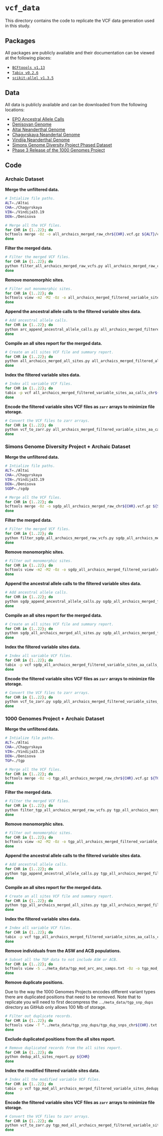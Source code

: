 # `vcf_data`

This directory contains the code to replicate the VCF data generation used in this study.

## Packages

All packages are publicly available and their documentation can be viewed at the following places:

- [`BCFtoools v1.13`](https://samtools.github.io/bcftools/bcftools.html)
- [`Tabix v0.2.6`](http://www.htslib.org/doc/tabix.html)
- [`scikit-allel v1.3.5`](https://scikit-allel.readthedocs.io/en/stable/index.html)

## Data

All data is publicly available and can be downloaded from the following locations:

- [EPO Ancestral Allele Calls](http://ftp.ensembl.org/pub/release-74/fasta/ancestral_alleles/)
- [Denisovan Genome](http://ftp.eva.mpg.de/neandertal/Vindija/VCF/Denisova/)
- [Altai Neanderthal Genome](http://ftp.eva.mpg.de/neandertal/Vindija/VCF/Altai/)
- [Chagyrskaya Neandertal Genome](http://ftp.eva.mpg.de/neandertal/Chagyrskaya/VCF/)
- [Vindija Neanderthal Genome](http://ftp.eva.mpg.de/neandertal/Vindija/VCF/Vindija33.19/)
- [Simons Genome Diversity Project Phased Dataset](https://sharehost.hms.harvard.edu/genetics/reich_lab/sgdp/phased_data2021/)
- [Phase 3 Release of the 1000 Genomes Project](http://ftp.1000genomes.ebi.ac.uk/vol1/ftp/release/20130502/)

## Code

### Archaic Dataset

__Merge the unfiltered data.__

```bash
# Intialize file paths.
ALT=./Altai
CHA=./Chagyrskaya
VIN=./Vindija33.19
DEN=./Denisova

# Merge all the VCF files.
for CHR in {1..22}; do
bcftools merge -Oz -o all_archaics_merged_raw_chr${CHR}.vcf.gz ${ALT}/chr${CHR}_mq25_mapab100.vcf.gz ${CHA}/chr${CHR}.noRB.vcf.gz ${VIN}/chr${CHR}_mq25_mapab100.vcf.gz ${DEN}/chr${CHR}_mq25_mapab100.vcf.gz
done
```

__Filter the merged data.__

```bash
# Filter the merged VCF files.
for CHR in {1..22}; do
python filter_all_archaics_merged_raw_vcfs.py all_archaics_merged_raw_chr${CHR}.vcf.gz ${CHR} | bgzip > all_archaics_merged_filtered_all_sites_no_aa_chr${CHR}.vcf.gz
done
```

__Remove monomorphic sites.__

```bash
# Filter out monomorphic sites.
for CHR in {1..22}; do
bcftools view -m2 -M2 -Oz -o all_archaics_merged_filtered_variable_sites_no_aa_chr${CHR}.vcf.gz all_archaics_merged_filtered_all_sites_no_aa_chr${CHR}.vcf.gz
done
```

__Append the ancestral allele calls to the filtered variable sites data.__

```bash
# Add ancestral allele calls.
for CHR in {1..22}; do
python arc_append_ancestral_allele_calls.py all_archaics_merged_filtered_variable_sites_no_aa_chr${CHR}.vcf.gz ${CHR} | bgzip > all_archaics_merged_filtered_variable_sites_aa_calls_chr${CHR}.vcf.gz
done
```

__Compile an all sites report for the merged data.__

```bash
# Create an all sites VCF file and summary report.
for CHR in {1..22}; do
python all_archaics_merged_all_sites.py all_archaics_merged_filtered_all_sites_no_aa_chr${CHR}.vcf.gz ${CHR} | bgzip > all_archaics_merged_filtered_all_sites_aa_calls_chr${CHR}.vcf.gz
done
```

__Index the filtered variable sites data.__

```bash
# Index all variable VCF files.
for CHR in {1..22}; do
tabix -p vcf all_archaics_merged_filtered_variable_sites_aa_calls_chr${CHR}.vcf.gz
done
```

__Encode the filtered variable sites VCF files as `zarr` arrays to minimize file storage.__

```bash
# Convert the VCF files to zarr arrays.
for CHR in {1..22}; do
python vcf_to_zarr.py all_archaics_merged_filtered_variable_sites_aa_calls_chr${CHR} arc_anc_chr${CHR} ${CHR}
done
```

### Simons Genome Diversity Project + Archaic Dataset

__Merge the unfiltered data.__

```bash
# Intialize file paths.
ALT=./Altai
CHA=./Chagyrskaya
VIN=./Vindija33.19
DEN=./Denisova
SGDP=./sgdp

# Merge all the VCF files.
for CHR in {1..22}; do
bcftools merge -Oz -o sgdp_all_archaics_merged_raw_chr${CHR}.vcf.gz ${SGDP}/sgdp.phased.unfiltered.chr${CHR}.vcf.gz ${ALT}/chr${CHR}_mq25_mapab100.vcf.gz ${CHA}/chr${CHR}.noRB.vcf.gz ${VIN}/chr${CHR}_mq25_mapab100.vcf.gz ${DEN}/chr${CHR}_mq25_mapab100.vcf.gz
done
```

__Filter the merged data.__

```bash
# Filter the merged VCF files.
for CHR in {1..22}; do
python filter_sgdp_all_archaics_merged_raw_vcfs.py sgdp_all_archaics_merged_raw_chr${CHR}.vcf.gz ${CHR} | bgzip > sgdp_all_archaics_merged_filtered_all_sites_no_aa_chr${CHR}.vcf.gz
done
```

__Remove monomorphic sites.__

```bash
# Filter out monomorphic sites.
for CHR in {1..22}; do
bcftools view -m2 -M2 -Oz -o sgdp_all_archaics_merged_filtered_variable_sites_no_aa_chr${CHR}.vcf.gz sgdp_all_archaics_merged_filtered_all_sites_no_aa_chr${CHR}.vcf.gz
done
```

__Append the ancestral allele calls to the filtered variable sites data.__

```bash
# Add ancestral allele calls.
for CHR in {1..22}; do
python sgdp_append_ancestral_allele_calls.py sgdp_all_archaics_merged_filtered_variable_sites_no_aa_chr${CHR}.vcf.gz ${CHR} | bgzip > sgdp_all_archaics_merged_filtered_variable_sites_aa_calls_chr${CHR}.vcf.gz
done
```

__Compile an all sites report for the merged data.__

```bash
# Create an all sites VCF file and summary report.
for CHR in {1..22}; do
python sgdp_all_archaics_merged_all_sites.py sgdp_all_archaics_merged_filtered_all_sites_no_aa_chr${CHR}.vcf.gz ${CHR} | bgzip > sgdp_all_archaics_merged_filtered_all_sites_aa_calls_chr${CHR}.vcf.gz
done
```

__Index the filtered variable sites data.__

```bash
# Index all variable VCF files.
for CHR in {1..22}; do
tabix -p vcf sgdp_all_archaics_merged_filtered_variable_sites_aa_calls_chr${CHR}.vcf.gz
done
```

__Encode the filtered variable sites VCF files as `zarr` arrays to minimize file storage.__

```bash
# Convert the VCF files to zarr arrays.
for CHR in {1..22}; do
python vcf_to_zarr.py sgdp_all_archaics_merged_filtered_variable_sites_aa_calls_chr${CHR} sgdp_arc_anc_chr${CHR} ${CHR}
done
```

### 1000 Genomes Project + Archaic Dataset

__Merge the unfiltered data.__

```bash
# Intialize file paths.
ALT=./Altai
CHA=./Chagyrskaya
VIN=./Vindija33.19
DEN=./Denisova
TGP=./tgp

# Merge all the VCF files.
for CHR in {1..22}; do
bcftools merge -Oz -o tgp_all_archaics_merged_raw_chr${CHR}.vcf.gz ${TGP}/ALL.chr${CHR}.phase3_shapeit2_mvncall_integrated_v5a.20130502.genotypes.vcf.gz ${ALT}/chr${CHR}_mq25_mapab100.vcf.gz ${CHA}/chr${CHR}.noRB.vcf.gz ${VIN}/chr${CHR}_mq25_mapab100.vcf.gz ${DEN}/chr${CHR}_mq25_mapab100.vcf.gz
done
```

__Filter the merged data.__

```bash
# Filter the merged VCF files.
for CHR in {1..22}; do
python filter_tgp_all_archaics_merged_raw_vcfs.py tgp_all_archaics_merged_raw_chr${CHR}.vcf.gz ${CHR} | bgzip > tgp_all_archaics_merged_filtered_all_sites_no_aa_chr${CHR}.vcf.gz
done
```

__Remove monomorphic sites.__

```bash
# Filter out monomorphic sites.
for CHR in {1..22}; do
bcftools view -m2 -M2 -Oz -o tgp_all_archaics_merged_filtered_variable_sites_chr${CHR}.vcf.gz tgp_all_archaics_merged_filtered_all_sites_chr${CHR}.vcf.gz
done
```

__Append the ancestral allele calls to the filtered variable sites data.__

```bash
# Add ancestral allele calls.
for CHR in {1..22}; do
python tgp_append_ancestral_allele_calls.py tgp_all_archaics_merged_filtered_variable_sites_no_aa_chr${CHR}.vcf.gz ${CHR} | bgzip > tgp_all_archaics_merged_filtered_variable_sites_aa_calls_chr${CHR}.vcf.gz
done
```

__Compile an all sites report for the merged data.__

```bash
# Create an all sites VCF file and summary report.
for CHR in {1..22}; do
python tgp_all_archaics_merged_all_sites.py tgp_all_archaics_merged_filtered_all_sites_no_aa_chr${CHR}.vcf.gz ${CHR} | bgzip > tgp_all_archaics_merged_filtered_all_sites_aa_calls_chr${CHR}.vcf.gz
done
```

__Index the filtered variable sites data.__

```bash
# Index all variable VCF files.
for CHR in {1..22}; do
tabix -p vcf tgp_all_archaics_merged_filtered_variable_sites_aa_calls_chr${CHR}.vcf.gz
done
```

__Remove individuals from the ASW and ACB populations.__

```bash
# Subset all the TGP data to not include ASW or ACB.
for CHR in {1..22}; do
bcftools view -S ../meta_data/tgp_mod_arc_anc_samps.txt -Oz -o tgp_mod_all_archaics_merged_filtered_variable_sites_aa_calls_chr${CHR}.vcf.gz tgp_all_archaics_merged_filtered_variable_sites_aa_calls_chr${CHR}.vcf.gz
done
```

__Remove duplicate positions.__

Due to the way the 1000 Genomes Projects encodes different variant types there are duplicated positions that need to be removed. Note that to replicate you will need to first decompress the `../meta_data/tgp_snp_dups` directory as GitHub only allows 100 Mb of storage.

```bash 
# Filter out duplicate records.
for CHR in {1..22}; do
bcftools view -T ^../meta_data/tgp_snp_dups/tgp_dup_snps_chr${CHR}.txt -Oz -o tgp_mod_all_archaics_merged_filtered_variable_sites_dedupped_aa_calls_chr${CHR}.vcf.gz tgp_mod_all_archaics_merged_filtered_variable_sites_aa_calls_chr${CHR}.vcf.gz
done
```

__Exclude duplicated positions from the all sites report.__

```bash
# Remove duplicated records from the all sites report.
for CHR in {1..22}; do
python dedup_all_sites_report.py ${CHR}
done
```

__Index the modified filtered variable sites data.__

```bash
# Index all the modified variable VCF files.
for CHR in {1..22}; do
tabix -p vcf tgp_mod_all_archaics_merged_filtered_variable_sites_dedupped_aa_calls_chr${CHR}.vcf.gz
done
```

__Encode the filtered variable sites VCF files as `zarr` arrays to minimize file storage.__

```bash
# Convert the VCF files to zarr arrays.
for CHR in {1..22}; do
python vcf_to_zarr.py tgp_mod_all_archaics_merged_filtered_variable_sites_dedupped_aa_calls_chr${CHR} tgp_mod_arc_anc_chr${CHR} ${CHR}
done
```

